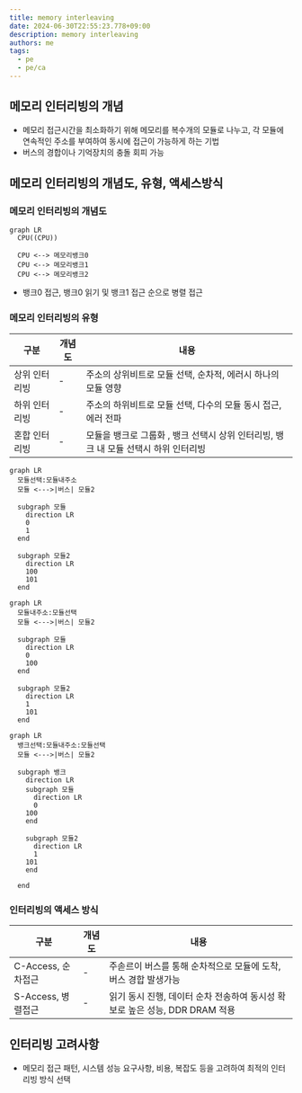 ```yaml
---
title: memory interleaving
date: 2024-06-30T22:55:23.778+09:00
description: memory interleaving
authors: me
tags: 
  - pe
  - pe/ca 
---
```


## 메모리 인터리빙의 개념

- 메모리 접근시간을 최소화하기 위해 메모리를 복수개의 모듈로 나누고, 각 모듈에 연속적인 주소를 부여하여 동시에 접근이 가능하게 하는 기법
- 버스의 경합이나 기억장치의 충돌 회피 가능

## 메모리 인터리빙의 개념도, 유형, 액세스방식

### 메모리 인터리빙의 개념도

```mermaid
graph LR
  CPU((CPU))

  CPU <--> 메모리뱅크0
  CPU <--> 메모리뱅크1
  CPU <--> 메모리뱅크2
```

- 뱅크0 접근, 뱅크0 읽기 및 뱅크1 접근 순으로 병렬 접근

### 메모리 인터리빙의 유형

| 구분 | 개념도 | 내용 |
| --- | --- | --- |
| 상위 인터리빙 | - | 주소의 상위비트로 모듈 선택, 순차적, 에러시 하나의 모듈 영향 |
| 하위 인터리빙 | - | 주소의 하위비트로 모듈 선택, 다수의 모듈 동시 접근, 에러 전파 |
| 혼합 인터리빙 | - | 모듈을 뱅크로 그룹화 , 뱅크 선택시 상위 인터리빙, 뱅크 내 모듈 선택시 하위 인터리빙 |

```mermaid
graph LR
  모듈선택:모듈내주소
  모듈 <--->|버스| 모듈2

  subgraph 모듈
    direction LR
    0
    1
  end

  subgraph 모듈2
    direction LR
    100
    101
  end
```

```mermaid
graph LR
  모듈내주소:모듈선택
  모듈 <--->|버스| 모듈2

  subgraph 모듈
    direction LR
    0
    100
  end

  subgraph 모듈2
    direction LR
    1
    101
  end
```

```mermaid
graph LR
  뱅크선택:모듈내주소:모듈선택
  모듈 <--->|버스| 모듈2

  subgraph 뱅크
    direction LR
    subgraph 모듈
      direction LR
      0
    100
    end

    subgraph 모듈2
      direction LR
      1
    101
    end

  end
```

### 인터리빙의 액세스 방식

| 구분 | 개념도 | 내용 |
| --- | --- | --- |
| C-Access, 순차접근 | - | 주솓르이 버스를 통해 순차적으로 모듈에 도착, 버스 경합 발생가능 |
| S-Access, 병렬접근 | - | 읽기 동시 진행, 데이터 순차 전송하여 동시성 확보로 높은 성능, DDR DRAM 적용

## 인터리빙 고려사항

- 메모리 접근 패턴, 시스템 성능 요구사항, 비용, 복잡도 등을 고려하여 최적의 인터리빙 방식 선택
